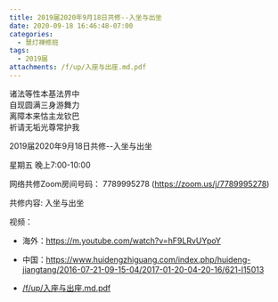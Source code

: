 ```yaml
---
title: 2019届2020年9月18日共修--入坐与出坐
date: 2020-09-18 16:46:48-07:00
categories:
  - 慧灯禅修班
tags:
  - 2019届
attachments: /f/up/入座与出座.md.pdf
---
```

诸法等性本基法界中  
自现圆满三身游舞力  
离障本来怙主龙钦巴  
祈请无垢光尊常护我  

2019届2020年9月18日共修--入坐与出坐

星期五 晚上7:00-10:00  

网络共修Zoom房间号码： 7789995278 (<https://zoom.us/j/7789995278>)

共修内容: 入坐与出坐                                 

视频：

- 海外：<https://m.youtube.com/watch?v=hF9LRvUYpoY>
- 中国：<https://www.huidengzhiguang.com/index.php/huideng-jiangtang/2016-07-21-09-15-04/2017-01-20-04-20-16/621-l15013>

- [/f/up/入座与出座.md.pdf](https://s3.ap-northeast-1.wasabisys.com/hdcx/hdv/f/up/入座与出座.md.pdf)